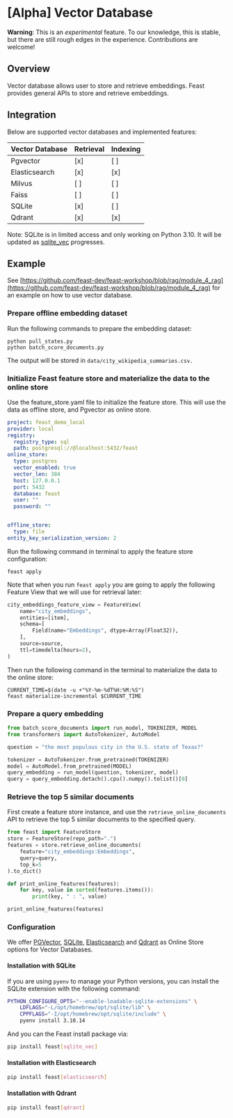 # [Alpha] Vector Database
**Warning**: This is an _experimental_ feature. To our knowledge, this is stable, but there are still rough edges in the experience. Contributions are welcome!

## Overview
Vector database allows user to store and retrieve embeddings. Feast provides general APIs to store and retrieve embeddings.

## Integration
Below are supported vector databases and implemented features:

| Vector Database | Retrieval | Indexing |
|-----------------|-----------|----------|
| Pgvector        | [x]       | [ ]      |
| Elasticsearch   | [x]       | [x]      |
| Milvus          | [ ]       | [ ]      |
| Faiss           | [ ]       | [ ]      |
| SQLite          | [x]       | [ ]      |
| Qdrant          | [x]       | [x]      |

Note: SQLite is in limited access and only working on Python 3.10. It will be updated as [sqlite_vec](https://github.com/asg017/sqlite-vec/) progresses.

## Example

See [https://github.com/feast-dev/feast-workshop/blob/rag/module_4_rag](https://github.com/feast-dev/feast-workshop/blob/rag/module_4_rag) for an example on how to use vector database.

### **Prepare offline embedding dataset**
Run the following commands to prepare the embedding dataset:
```shell
python pull_states.py
python batch_score_documents.py
```
The output will be stored in `data/city_wikipedia_summaries.csv.`

### **Initialize Feast feature store and materialize the data to the online store**
Use the feature_store.yaml file to initialize the feature store. This will use the data as offline store, and Pgvector as online store.

```yaml
project: feast_demo_local
provider: local
registry:
  registry_type: sql
  path: postgresql://@localhost:5432/feast
online_store:
  type: postgres
  vector_enabled: true
  vector_len: 384
  host: 127.0.0.1
  port: 5432
  database: feast
  user: ""
  password: ""


offline_store:
  type: file
entity_key_serialization_version: 2
```
Run the following command in terminal to apply the feature store configuration:

```shell
feast apply
```

Note that when you run `feast apply` you are going to apply the following Feature View that we will use for retrieval later:  

```python
city_embeddings_feature_view = FeatureView(
    name="city_embeddings",
    entities=[item],
    schema=[
        Field(name="Embeddings", dtype=Array(Float32)),
    ],
    source=source,
    ttl=timedelta(hours=2),
)
```

Then run the following command in the terminal to materialize the data to the online store:  

```shell  
CURRENT_TIME=$(date -u +"%Y-%m-%dT%H:%M:%S")  
feast materialize-incremental $CURRENT_TIME  
```

### **Prepare a query embedding**
```python
from batch_score_documents import run_model, TOKENIZER, MODEL
from transformers import AutoTokenizer, AutoModel

question = "the most populous city in the U.S. state of Texas?"

tokenizer = AutoTokenizer.from_pretrained(TOKENIZER)
model = AutoModel.from_pretrained(MODEL)
query_embedding = run_model(question, tokenizer, model)
query = query_embedding.detach().cpu().numpy().tolist()[0]
```

### **Retrieve the top 5 similar documents**
First create a feature store instance, and use the `retrieve_online_documents` API to retrieve the top 5 similar documents to the specified query.

```python
from feast import FeatureStore
store = FeatureStore(repo_path=".")
features = store.retrieve_online_documents(
    feature="city_embeddings:Embeddings",
    query=query,
    top_k=5
).to_dict()

def print_online_features(features):
    for key, value in sorted(features.items()):
        print(key, " : ", value)

print_online_features(features)
```

### Configuration

We offer [PGVector](https://github.com/pgvector/pgvector), [SQLite](https://github.com/asg017/sqlite-vec), [Elasticsearch](https://www.elastic.co) and [Qdrant](https://qdrant.tech/) as Online Store options for Vector Databases.

#### Installation with SQLite

If you are using `pyenv` to manage your Python versions, you can install the SQLite extension with the following command:
```bash
PYTHON_CONFIGURE_OPTS="--enable-loadable-sqlite-extensions" \
    LDFLAGS="-L/opt/homebrew/opt/sqlite/lib" \
    CPPFLAGS="-I/opt/homebrew/opt/sqlite/include" \
    pyenv install 3.10.14
```
And you can the Feast install package via:

```bash
pip install feast[sqlite_vec]
```

#### Installation with Elasticsearch

```bash
pip install feast[elasticsearch]
```

#### Installation with Qdrant

```bash
pip install feast[qdrant]
```
